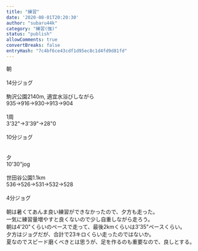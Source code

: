 ```yaml
---
title: "練習"
date: '2020-08-01T20:20:30'
author: "subaru44k"
category: "練習(強)"
status: "publish"
allowComments: true
convertBreaks: false
entryHash: "7c4bf6ce43cdf1d95ec8c1d4fd9d81fd"
---
```

朝<br>
<br>
14分ジョグ<br>
<br>
駒沢公園2140m, 適宜水浴びしながら<br>
935→916→930→913→904<br>
<br>
1周<br>
3'32"→3'39"→28"0<br>
<br>
10分ジョグ<br>
<br>
<br>
夕<br>
10'30"jog<br>
<br>
世田谷公園1.1km<br>
536→526→531→532→528<br>
<br>
4分ジョグ<br>
<br>
朝は暑くてあんま良い練習ができなかったので、夕方も走った。<br>
一気に練習量増やすと良くないので少し自重しながら走ろう。<br>
朝は4'20"くらいのペースで走って、最後2kmくらいは3'35"ペースくらい。<br>
夕方はジョグだが、合計で23キロくらい走ったのではないか。<br>
夏なのでスピード磨くべきとは思うが、足を作るのも重要なので、良しとする。

